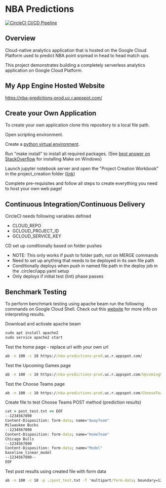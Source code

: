 # NBA Predictions

[![CircleCI CI/CD Pipeline](https://circleci.com/gh/cwilbar04/nba-predictions.svg?style=shield)](https://circleci.com/gh/cwilbar04/nba-predictions)

## Overview

Cloud-native analytics application that is hosted on the Google Cloud Platform used to predict NBA point srpread in head to head match ups.

This project demonstrates building a completely serverless analytics application on Google Cloud Platform.

## My App Engine Hosted Website
https://nba-predictions-prod.uc.r.appspot.com/


## Create your Own Application
To create your own application clone this repository to a local file path.

Open scripting environment.

Create a [python virtual environment](https://docs.python.org/3/tutorial/venv.html).

Run "make install" to install all required packages. (See [best answer on StackOverflow](https://stackoverflow.com/questions/32127524/how-to-install-and-use-make-in-windows) for installing Make on Windows)

Launch jupyter notebook server and open the "Project Creation Workbook" in the project_creation folder ([link]())

Complete pre-requisites and follow all steps to create everything you need to host your own web page!


## Continuous Integration/Continuous Delivery

CircleCI needs following variables defined
- CLOUD_REPO	
- GCLOUD_PROJECT_ID	
- GCLOUD_SERVICE_KEY


CD set up conditionally based on folder pushes
  - NOTE: This only works if push to folder path, not on MERGE commands
  - Need to set up anything that needs to be deployed in its own file path
  - Conditionally deploys when push in named file path in the deploy job in the .circleci\app.yaml setup
  - Only deploys if initial test (lint) phase passes


## Benchmark Testing

To perform benchmark testing using apache beam run the following commands on Google Cloud Shell.
Check out this [website](https://www.datadoghq.com/blog/apachebench/) for more info on interpreting results.

Download and activate apache beam
```cmd
sudo apt install apache2
sudo service apache2 start
```

Test the home page - replace url with your own url
```cmd
ab -n 100 -c 10 https://nba-predictions-prod.uc.r.appspot.com/
```

Test the Upcoming Games page
```cmd
ab -n 100 -c 10 https://nba-predictions-prod.uc.r.appspot.com/UpcomingGames
```

Test the Choose Teams page
```cmd
ab -n 100 -c 10 https://nba-predictions-prod.uc.r.appspot.com/ChooseTeams
```

Create file to test Choose Teams POST method (prediction results)
```cmd
cat > post_test.txt << EOF
--1234567890
Content-Disposition: form-data; name="AwayTeam"
Milwaukee Bucks
--1234567890
Content-Disposition: form-data; name="HomeTeam"
Chicago Bulls
--1234567890
Content-Disposition: form-data; name="Model"
baseline_linear_model
--1234567890--
EOF
```

Test post results using created file with form data
```cmd
ab -n 100 -c 10 -p ./post_test.txt -T 'multipart/form-data; boundary=1234567890' https://nba-predictions-prod.uc.r.appspot.com/ChooseTeams
```

 

